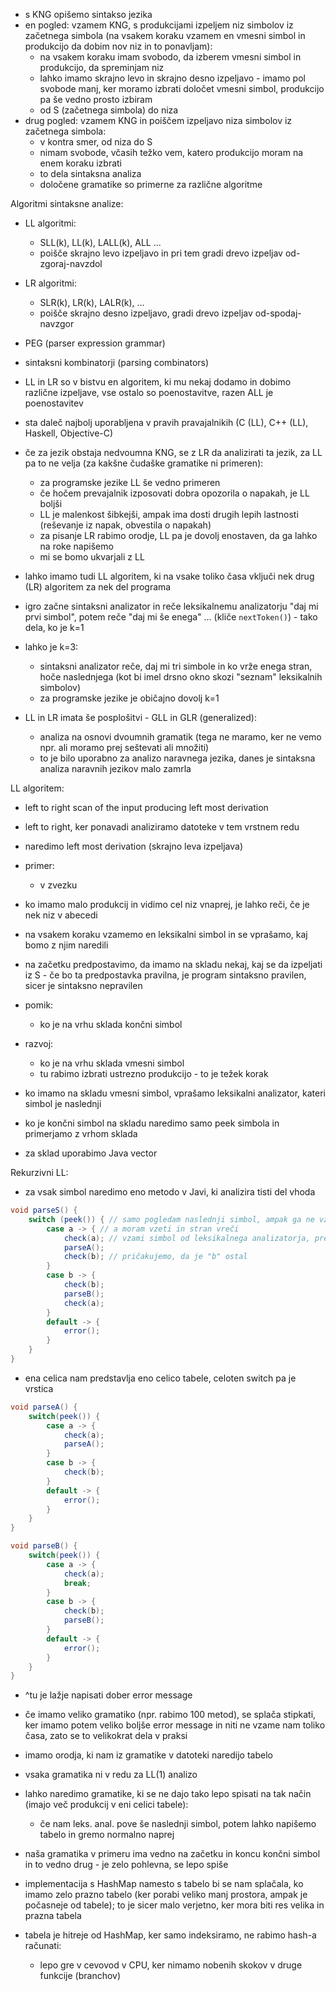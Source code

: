 - s KNG opišemo sintakso jezika
- en pogled: vzamem KNG, s produkcijami izpeljem niz simbolov iz začetnega simbola  (na vsakem koraku vzamem en vmesni simbol in produkcijo da dobim nov niz in to ponavljam):
	- na vsakem koraku imam svobodo, da izberem vmesni simbol in produkcijo, da spreminjam niz
	- lahko imamo skrajno levo in skrajno desno izpeljavo - imamo pol svobode manj, ker moramo izbrati določet vmesni simbol, produkcijo pa še vedno prosto izbiram
	- od S (začetnega simbola) do niza
- drug pogled: vzamem KNG in poiščem izpeljavo niza simbolov iz začetnega simbola:
	- v kontra smer, od niza do S
	- nimam svobode, včasih težko vem, katero produkcijo moram na enem koraku izbrati
	- to dela sintaksna analiza
	- določene gramatike so primerne za različne algoritme

Algoritmi sintaksne analize:
- LL algoritmi:
	- SLL(k), LL(k), LALL(k), ALL ...
	- poišče skrajno levo izpeljavo in pri tem gradi drevo izpeljav od-zgoraj-navzdol
- LR algoritmi:
	- SLR(k), LR(k), LALR(k), ...
	- poišče skrajno desno izpeljavo, gradi drevo izpeljav od-spodaj-navzgor
- PEG (parser expression grammar)
- sintaksni kombinatorji (parsing combinators)

- LL in LR so v bistvu en algoritem, ki mu nekaj dodamo in dobimo različne izpeljave, vse ostalo so poenostavitve, razen ALL je poenostavitev
- sta daleč najbolj uporabljena v pravih pravajalnikih (C (LL), C++ (LL), Haskell, Objective-C)
- če za jezik obstaja nedvoumna KNG, se z LR da analizirati ta jezik, za LL pa to ne velja (za kakšne čudaške gramatike ni primeren):
	- za programske jezike LL še vedno primeren
	- če hočem prevajalnik izposovati dobra opozorila o napakah, je LL boljši
	- LL je malenkost šibkejši, ampak ima dosti drugih lepih lastnosti (reševanje iz napak, obvestila o napakah)
	- za pisanje LR rabimo orodje, LL pa je dovolj enostaven, da ga lahko na roke napišemo
	- mi se bomo ukvarjali z LL

- lahko imamo tudi LL algoritem, ki na vsake toliko časa vključi nek drug (LR) algoritem za nek del  programa

- igro začne sintaksni analizator in reče leksikalnemu analizatorju "daj mi prvi simbol", potem reče "daj mi še enega" ... (kliče `nextToken()`) - tako dela, ko je k=1
- lahko je k=3:
	- sintaksni analizator reče, daj mi tri simbole in ko vrže enega stran, hoče naslednjega (kot bi imel drsno okno skozi "seznam" leksikalnih simbolov)
	- za programske jezike je običajno dovolj k=1

- LL in LR imata še posplošitvi - GLL in GLR (generalized):
	- analiza na osnovi dvoumnih gramatik (tega ne maramo, ker ne vemo npr. ali moramo prej seštevati ali množiti)
	- to je bilo uporabno za analizo naravnega jezika, danes je sintaksna analiza naravnih jezikov malo zamrla

LL algoritem:
- left to right scan of the input producing left most derivation
- left to right, ker ponavadi analiziramo datoteke v tem vrstnem redu
- naredimo left most derivation (skrajno leva izpeljava)
- primer:
	- v zvezku
- ko imamo malo produkcij in vidimo cel niz vnaprej, je lahko reči, če je nek niz v abecedi
- na vsakem koraku vzamemo en leksikalni simbol in se vprašamo, kaj bomo z njim naredili
- na začetku predpostavimo, da imamo na skladu nekaj, kaj se da izpeljati iz S - če bo ta predpostavka pravilna, je program sintaksno pravilen, sicer je sintaksno nepravilen
- pomik:
	- ko je na vrhu sklada končni simbol
- razvoj:
	- ko je na vrhu sklada vmesni simbol
	- tu rabimo izbrati ustrezno produkcijo - to je težek korak

- ko imamo na skladu vmesni simbol, vprašamo leksikalni analizator, kateri simbol je naslednji
- ko je končni simbol na skladu  naredimo samo peek simbola in primerjamo z vrhom sklada
- za sklad uporabimo Java vector

Rekurzivni LL:
- za vsak simbol naredimo eno metodo v Javi, ki analizira tisti del vhoda
```java
void parseS() {
	switch (peek()) { // samo pogledam naslednji simbol, ampak ga ne vzamem
		case a -> { // a moram vzeti in stran vreči
			check(a); // vzami simbol od leksikalnega analizatorja, preveri, da je res "a" in ga vrže stran
			parseA();
			check(b); // pričakujemo, da je "b" ostal
		}
		case b -> {
			check(b);
			parseB();
			check(a);
		}
		default -> {
			error();
		}
	}
}
```
- ena celica nam predstavlja eno celico tabele, celoten switch pa je vrstica

```java
void parseA() {
	switch(peek()) {
		case a -> {
			check(a);
			parseA();
		}
		case b -> {
			check(b);
		}
		default -> {
			error();
		}
	}
}
```

```java
void parseB() {
	switch(peek()) {
		case a -> {
			check(a);
			break;
		}
		case b -> {
			check(b);
			parseB();
		}
		default -> {
			error();
		}
	}
}
```
- ^tu je lažje napisati dober error message
- če imamo veliko gramatiko (npr. rabimo 100 metod), se splača stipkati, ker imamo potem veliko boljše error message in niti ne vzame nam toliko časa, zato se to velikokrat dela v praksi

- imamo orodja, ki nam iz gramatike v datoteki naredijo tabelo

- vsaka gramatika ni v redu za LL(1) analizo
- lahko naredimo gramatike, ki se ne dajo tako lepo spisati na tak način (imajo več produkcij v eni celici tabele):
	- če nam leks. anal. pove še naslednji simbol, potem lahko napišemo tabelo in gremo normalno naprej
- naša gramatika v primeru ima vedno na začetku in koncu končni simbol in to vedno drug - je zelo pohlevna, se lepo spiše

- implementacija s HashMap namesto s tabelo bi se nam splačala, ko imamo zelo prazno tabelo (ker porabi veliko manj prostora, ampak je počasneje od tabele); to je sicer malo verjetno, ker mora biti res velika in prazna tabela
- tabela je hitreje od HashMap, ker samo indeksiramo, ne rabimo hash-a računati:
	- lepo gre v cevovod v CPU, ker nimamo nobenih skokov v druge funkcije (branchov)